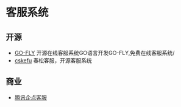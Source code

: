 # 客服系统

## 开源

- [GO-FLY](https://github.com/taoshihan1991/go-fly) 开源在线客服系统GO语言开发GO-FLY,免费在线客服系统/
- [cskefu](https://github.com/cskefu/cskefu) 春松客服，开源客服系统

## 商业

- [腾讯企点客服](https://qidian.qq.com/module/service.html)
